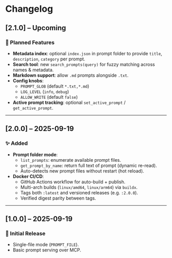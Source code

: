 # Changelog

## [2.1.0] – Upcoming
### 🚀 Planned Features
- **Metadata index**: optional `index.json` in prompt folder to provide `title`, `description`, `category` per prompt.
- **Search tool**: new `search_prompts(query)` for fuzzy matching across names & metadata.
- **Markdown support**: allow `.md` prompts alongside `.txt`.
- **Config knobs**:
  - `PROMPT_GLOB` (default `*.txt,*.md`)
  - `LOG_LEVEL` (`info`, `debug`)
  - `ALLOW_WRITE` (default `false`)
- **Active prompt tracking**: optional `set_active_prompt` / `get_active_prompt`.

---

## [2.0.0] – 2025-09-19
### ✨ Added
- **Prompt folder mode**:
  - `list_prompts`: enumerate available prompt files.
  - `get_prompt_by_name`: return full text of prompt (dynamic re-read).
  - Auto-detects new prompt files without restart (hot reload).
- **Docker CI/CD**:
  - GitHub Actions workflow for auto-build + publish.
  - Multi-arch builds (`linux/amd64`, `linux/arm64`) via `buildx`.
  - Tags both `:latest` and versioned releases (e.g. `:2.0.0`).
  - Verified digest parity between tags.

---

## [1.0.0] – 2025-09-19
### 🎉 Initial Release
- Single-file mode (`PROMPT_FILE`).
- Basic prompt serving over MCP.

